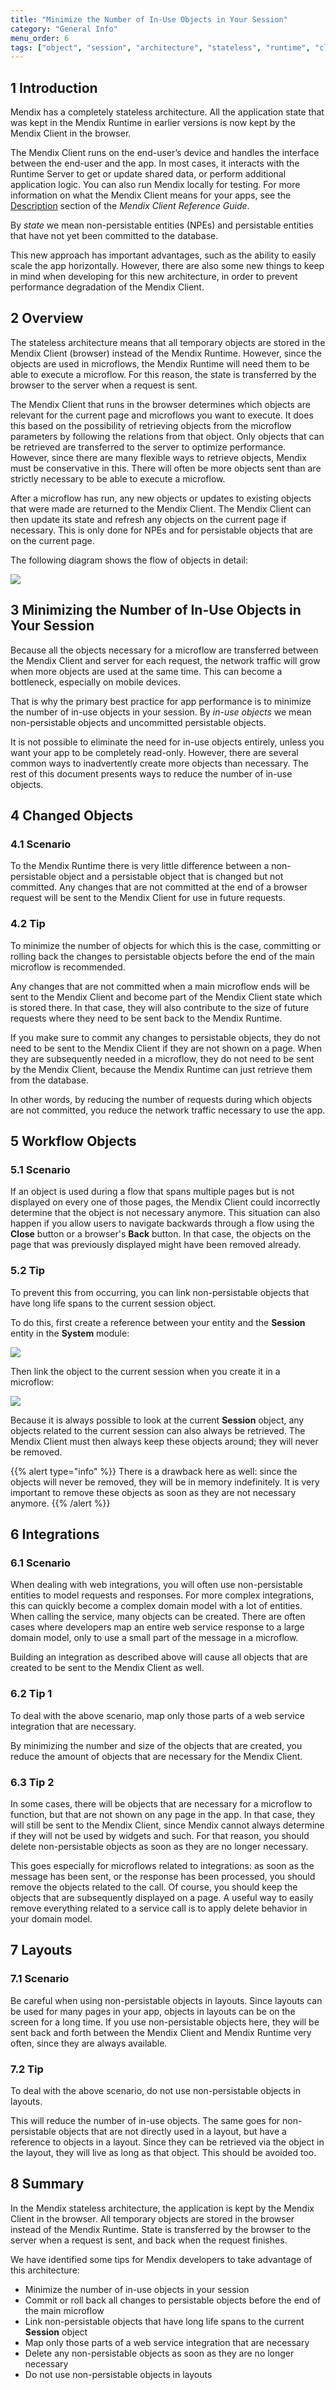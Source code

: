 ```yaml
---
title: "Minimize the Number of In-Use Objects in Your Session"
category: "General Info"
menu_order: 6
tags: ["object", "session", "architecture", "stateless", "runtime", "client"]
---
```


## 1 Introduction

Mendix has a completely stateless architecture. All the application state that was kept in the Mendix Runtime in earlier versions is now kept by the Mendix Client in the browser. 

The Mendix Client runs on the end-user’s device and handles the interface between the end-user and the app. In most cases, it interacts with the Runtime Server to get or update shared data, or perform additional application logic. You can also run Mendix locally for testing. For more information on what the Mendix Client means for your apps, see the [Description](/refguide/mendix-client#description) section of the *Mendix Client Reference Guide*.

By *state* we mean non-persistable entities (NPEs) and persistable entities that have not yet been committed to the database.

This new approach has important advantages, such as the ability to easily scale the app horizontally. However, there are also some new things to keep in mind when developing for this new architecture, in order to prevent performance degradation of the Mendix Client.

## 2 Overview

The stateless architecture means that all temporary objects are stored in the Mendix Client (browser) instead of the Mendix Runtime. However, since the objects are used in microflows, the Mendix Runtime will need them to be able to execute a microflow. For this reason, the state is transferred by the browser to the server when a request is sent.

The Mendix Client that runs in the browser determines which objects are relevant for the current page and microflows you want to execute. It does this based on the possibility of retrieving objects from the microflow parameters by following the relations from that object. Only objects that can be retrieved are transferred to the server to optimize performance. However, since there are many flexible ways to retrieve objects, Mendix must be conservative in this. There will often be more objects sent than are strictly necessary to be able to execute a microflow.

After a microflow has run, any new objects or updates to existing objects that were made are returned to the Mendix Client. The Mendix Client can then update its state and refresh any objects on the current page if necessary. This is only done for NPEs and for persistable objects that are on the current page.

The following diagram shows the flow of objects in detail:

![](attachments/minimize-number-of-objects-in-session/object_flow.png)

## 3 Minimizing the Number of In-Use Objects in Your Session

Because all the objects necessary for a microflow are transferred between the Mendix Client and server for each request, the network traffic will grow when more objects are used at the same time. This can become a bottleneck, especially on mobile devices.

That is why the primary best practice for app performance is to minimize the number of in-use objects in your session. By *in-use objects* we mean non-persistable objects and uncommitted persistable objects.

It is not possible to eliminate the need for in-use objects entirely, unless you want your app to be completely read-only. However, there are several common ways to inadvertently create more objects than necessary. The rest of this document presents ways to reduce the number of in-use objects.

## 4 Changed Objects

### 4.1 Scenario

To the Mendix Runtime there is very little difference between a non-persistable object and a persistable object that is changed but not committed. Any changes that are not committed at the end of a browser request will be sent to the Mendix Client for use in future requests. 

### 4.2 Tip

To minimize the number of objects for which this is the case, committing or rolling back the changes to persistable objects before the end of the main microflow is recommended.

Any changes that are not committed when a main microflow ends will be sent to the Mendix Client and become part of the Mendix Client state which is stored there. In that case, they will also contribute to the size of future requests where they need to be sent back to the Mendix Runtime.

If you make sure to commit any changes to persistable objects, they do not need to be sent to the Mendix Client if they are not shown on a page. When they are subsequently needed in a microflow, they do not need to be sent by the Mendix Client, because the Mendix Runtime can just retrieve them from the database.

In other words, by reducing the number of requests during which objects are not committed, you reduce the network traffic necessary to use the app.

## 5 Workflow Objects

### 5.1 Scenario

If an object is used during a flow that spans multiple pages but is not displayed on every one of those pages, the Mendix Client could incorrectly determine that the object is not necessary anymore. This situation can also happen if you allow users to navigate backwards through a flow using the **Close** button or a browser's **Back** button. In that case, the objects on the page that was previously displayed might have been removed already.

### 5.2 Tip

To prevent this from occurring, you can link non-persistable objects that have long life spans to the current session object.

To do this, first create a reference between your entity and the **Session** entity in the **System** module:

![](attachments/minimize-number-of-objects-in-session/domain_model_npe.png)

Then link the object to the current session when you create it in a microflow:

![](attachments/minimize-number-of-objects-in-session/create_object_dialog.png)

Because it is always possible to look at the current **Session** object, any objects related to the current session can also always be retrieved. The Mendix Client must then always keep these objects around; they will never be removed.

{{% alert type="info" %}}
There is a drawback here as well: since the objects will never be removed, they will be in memory indefinitely. It is very important to remove these objects as soon as they are not necessary anymore.
{{% /alert %}}

## 6 Integrations

### 6.1 Scenario

When dealing with web integrations, you will often use non-persistable entities to model requests and responses. For more complex integrations, this can quickly become a complex domain model with a lot of entities. When calling the service, many objects can be created. There are often cases where developers map an entire web service response to a large domain model, only to use a small part of the message in a microflow.

Building an integration as described above will cause all objects that are created to be sent to the Mendix Client as well.

### 6.2 Tip 1

To deal with the above scenario, map only those parts of a web service integration that are necessary.

By minimizing the number and size of the objects that are created, you reduce the amount of objects that are necessary for the Mendix Client.

### 6.3 Tip 2

In some cases, there will be objects that are necessary for a microflow to function, but that are not shown on any page in the app. In that case, they will still be sent to the Mendix Client, since Mendix cannot always determine if they will not be used by widgets and such. For that reason, you should delete non-persistable objects as soon as they are no longer necessary.

This goes especially for microflows related to integrations: as soon as the message has been sent, or the response has been processed, you should remove the objects related to the call. Of course, you should keep the objects that are subsequently displayed on a page. A useful way to easily remove everything related to a service call is to apply delete behavior in your domain model.

## 7 Layouts

### 7.1 Scenario

Be careful when using non-persistable objects in layouts. Since layouts can be used for many pages in your app, objects in layouts can be on the screen for a long time. If you use non-persistable objects here, they will be sent back and forth between the Mendix Client and Mendix Runtime very often, since they are always available.

### 7.2 Tip

To deal with the above scenario, do not use non-persistable objects in layouts.

This will reduce the number of in-use objects. The same goes for non-persistable objects that are not directly used in a layout, but have a reference to objects in a layout. Since they can be retrieved via the object in the layout, they will live as long as that object. This should be avoided too.

## 8 Summary

In the Mendix stateless architecture, the application is kept by the Mendix Client in the browser. All temporary objects are stored in the browser instead of the Mendix Runtime. State is transferred by the browser to the server when a request is sent, and back when the request finishes.

We have identified some tips for Mendix developers to take advantage of this architecture:

* Minimize the number of in-use objects in your session
* Commit or roll back all changes to persistable objects before the end of the main microflow
* Link non-persistable objects that have long life spans to the current **Session** object
* Map only those parts of a web service integration that are necessary
* Delete any non-persistable objects as soon as they are no longer necessary
* Do not use non-persistable objects in layouts